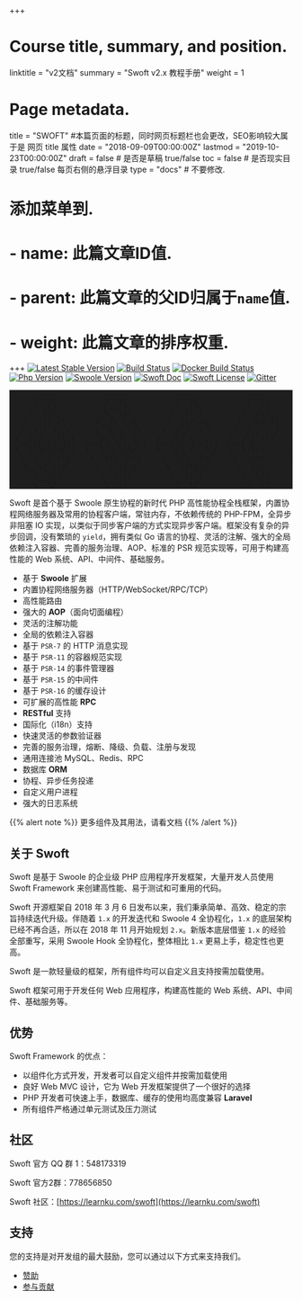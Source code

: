 +++
# Course title, summary, and position.
linktitle = "v2文档"
summary = "Swoft v2.x 教程手册"
weight = 1

# Page metadata.
title = "SWOFT" #本篇页面的标题，同时网页标题栏也会更改，SEO影响较大属于是 网页 title 属性
date = "2018-09-09T00:00:00Z"
lastmod = "2019-10-23T00:00:00Z"
draft = false  # 是否是草稿 true/false 
toc = false  # 是否现实目录 true/false 每页右侧的悬浮目录
type = "docs"  # 不要修改.

# 添加菜单到.
# - name: 此篇文章ID值.
# - parent: 此篇文章的父ID归属于`name`值.
# - weight: 此篇文章的排序权重.
+++
[![Latest Stable Version](http://img.shields.io/packagist/v/swoft/swoft.svg)](https://packagist.org/packages/swoft/swoft)
[![Build Status](https://travis-ci.org/swoft-cloud/swoft.svg?branch=master)](https://travis-ci.org/swoft-cloud/swoft)
[![Docker Build Status](https://img.shields.io/docker/build/swoft/alphp.svg)](https://hub.docker.com/r/swoft/swoft/)
[![Php Version](https://img.shields.io/badge/php-%3E=7.1-brightgreen.svg?maxAge=2592000)](https://secure.php.net/)
[![Swoole Version](https://img.shields.io/badge/swoole-%3E=4.4.1-brightgreen.svg?maxAge=2592000)](https://github.com/swoole/swoole-src)
[![Swoft Doc](https://img.shields.io/badge/docs-passing-green.svg?maxAge=2592000)](https://www.swoft.org/docs)
[![Swoft License](https://img.shields.io/hexpm/l/plug.svg?maxAge=2592000)](https://github.com/swoft-cloud/swoft/blob/master/LICENSE)
[![Gitter](https://img.shields.io/gitter/room/swoft-cloud/swoft.svg)](https://gitter.im/swoft-cloud/community)

<pre style="background-color:#1e1e1e;text-align:center;">
      ___            ___            ___            ___                
     /  /\          /__/\          /  /\          /  /\         ___   
    /  /:/_        _\_ \:\        /  /::\        /  /:/_       /  /\  
   /  /:/ /\      /__/\ \:\      /  /:/\:\      /  /:/ /\     /  /:/  
  /  /:/ /::\    _\_ \:\ \:\    /  /:/  \:\    /  /:/ /:/    /  /:/   
 /__/:/ /:/\:\  /__/\ \:\ \:\  /__/:/ \__\:\  /__/:/ /:/    /  /::\   
 \  \:\/:/~/:/  \  \:\ \:\/:/  \  \:\ /  /:/  \  \:\/:/    /__/:/\:\  
  \  \::/ /:/    \  \:\ \::/    \  \:\  /:/    \  \::/     \__\/  \:\ 
   \__\/ /:/      \  \:\/:/      \  \:\/:/      \  \:\          \  \:\
     /__/:/        \  \::/        \  \::/        \  \:\          \__\/
     \__\/          \__\/          \__\/          \__\/               
</pre>

Swoft 是首个基于 Swoole 原生协程的新时代 PHP 高性能协程全栈框架，内置协程网络服务器及常用的协程客户端，常驻内存，不依赖传统的 PHP-FPM，全异步非阻塞 IO 实现，以类似于同步客户端的方式实现异步客户端。框架没有复杂的异步回调，没有繁琐的 `yield`，拥有类似 Go 语言的协程、灵活的注解、强大的全局依赖注入容器、完善的服务治理、AOP、标准的 PSR 规范实现等，可用于构建高性能的 Web 系统、API、中间件、基础服务。

- 基于 **Swoole** 扩展
- 内置协程网络服务器（HTTP/WebSocket/RPC/TCP）
- 高性能路由
- 强大的 **AOP**（面向切面编程）
- 灵活的注解功能
- 全局的依赖注入容器
- 基于 `PSR-7` 的 HTTP 消息实现
- 基于 `PSR-11` 的容器规范实现
- 基于 `PSR-14` 的事件管理器
- 基于 `PSR-15` 的中间件
- 基于 `PSR-16` 的缓存设计
- 可扩展的高性能 **RPC**
- **RESTful** 支持
- 国际化（i18n）支持
- 快速灵活的参数验证器
- 完善的服务治理，熔断、降级、负载、注册与发现
- 通用连接池 MySQL、Redis、RPC
- 数据库 **ORM**
- 协程、异步任务投递
- 自定义用户进程
- 强大的日志系统

{{% alert note %}}
更多组件及其用法，请看文档
{{% /alert %}}

## 关于 Swoft

Swoft 是基于 Swoole 的企业级 PHP 应用程序开发框架，大量开发人员使用 Swoft Framework 来创建高性能、易于测试和可重用的代码。

Swoft 开源框架自 2018 年 3 月 6 日发布以来，我们秉承简单、高效、稳定的宗旨持续迭代升级。伴随着 `1.x` 的开发迭代和 Swoole 4 全协程化，`1.x` 的底层架构已经不再合适，所以在 2018 年 11 月开始规划 `2.x`。新版本底层借鉴 `1.x` 的经验全部重写，采用 Swoole Hook 全协程化，整体相比 `1.x` 更易上手，稳定性也更高。

Swoft 是一款轻量级的框架，所有组件均可以自定义且支持按需加载使用。

Swoft 框架可用于开发任何 Web 应用程序，构建高性能的 Web 系统、API、中间件、基础服务等。

## 优势

Swoft Framework 的优点：

- 以组件化方式开发，开发者可以自定义组件并按需加载使用
- 良好 Web MVC 设计，它为 Web 开发框架提供了一个很好的选择
- PHP 开发者可快速上手，数据库、缓存的使用均高度兼容 **Laravel**
- 所有组件严格通过单元测试及压力测试

## 社区

Swoft 官方 QQ 群 1：548173319

Swoft 官方2群：778656850

Swoft 社区：[https://learnku.com/swoft](https://learnku.com/swoft)

## 支持

您的支持是对开发组的最大鼓励，您可以通过以下方式来支持我们。

- [赞助](/donation/)
- [参与贡献](/documents/v2/contribute/sub-questions/)
